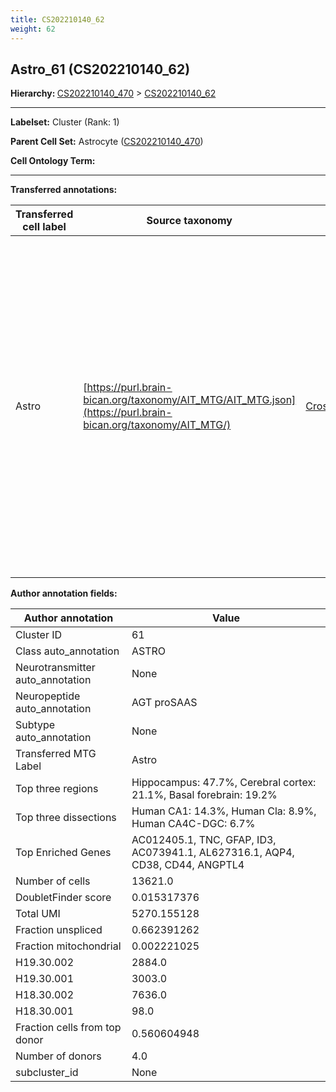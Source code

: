 ```yaml
---
title: CS202210140_62
weight: 62
---
```

## Astro_61 (CS202210140_62)
<b>Hierarchy: </b>
[CS202210140_470](../CS202210140_470) >
[CS202210140_62](../CS202210140_62)

---


**Labelset:** Cluster (Rank: 1)

**Parent Cell Set:** Astrocyte ([CS202210140_470](../CS202210140_470))



**Cell Ontology Term:** 

[MARKER GENES.]: #


---

[TRANSFERRED ANNOTATIONS.]: #


**Transferred annotations:**

| Transferred cell label | Source taxonomy | Source node accession | Algorithm name | Comment |
|------------------------|-----------------|-----------------------|----------------|---------|
|Astro|[https://purl.brain-bican.org/taxonomy/AIT_MTG/AIT_MTG.json](https://purl.brain-bican.org/taxonomy/AIT_MTG/)|[CrossArea_subclass:e47396020a](https://purl.brain-bican.org/taxonomy/AIT_MTG/CrossArea_subclass_e47396020a)||We performed PCA (50 components) on our full dataset, trained a random forest classifier (scikit-learn, class_ weight=‘balanced’, max_depth=50) on the MTG labels, and then predicted labels for all cells. We labeled each cluster with the mode of its constituent cells if two conditions were met: more than 0.8 of predicted labels matched the mode, and the mean probability of these pre- dictions was greater than 0.8.|

[AUTHOR ANNOTATION FIELDS.]: #


**Author annotation fields:**

| Author annotation | Value |
|-------------------|-------|
|Cluster ID|61|
|Class auto_annotation|ASTRO|
|Neurotransmitter auto_annotation|None|
|Neuropeptide auto_annotation|AGT proSAAS|
|Subtype auto_annotation|None|
|Transferred MTG Label|Astro|
|Top three regions|Hippocampus: 47.7%, Cerebral cortex: 21.1%, Basal forebrain: 19.2%|
|Top three dissections|Human CA1: 14.3%, Human Cla: 8.9%, Human CA4C-DGC: 6.7%|
|Top Enriched Genes|AC012405.1, TNC, GFAP, ID3, AC073941.1, AL627316.1, AQP4, CD38, CD44, ANGPTL4|
|Number of cells|13621.0|
|DoubletFinder score|0.015317376|
|Total UMI|5270.155128|
|Fraction unspliced|0.662391262|
|Fraction mitochondrial|0.002221025|
|H19.30.002|2884.0|
|H19.30.001|3003.0|
|H18.30.002|7636.0|
|H18.30.001|98.0|
|Fraction cells from top donor|0.560604948|
|Number of donors|4.0|
|subcluster_id|None|
